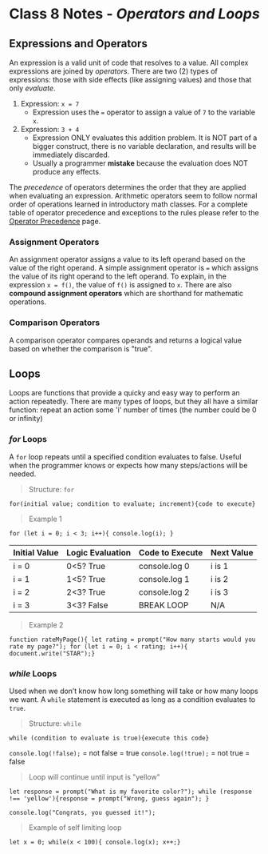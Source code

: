 # Class 8 Notes - *Operators and Loops*

## Expressions and Operators

An expression is a valid unit of code that resolves to a value. All complex expressions are joined by *operators*. There are two (2) types of expressions: those with side effects (like assigning values) and those that only *evaluate*.

1. Expression: `x = 7`
    - Expression uses the `=` operator to assign a value of `7` to the variable `x`.
2. Expression: `3 + 4`
    - Expression ONLY evaluates this addition problem. It is NOT part of a bigger construct, there is no variable declaration, and results will be immediately discarded.
    - Usually a programmer **mistake** because the evaluation does NOT produce any effects.

The *precedence* of operators determines the order that they are applied when evaluating an expression. Arithmetic operators seem to follow normal order of operations learned in introductory math classes. For a complete table of operator precedence and exceptions to the rules please refer to the [Operator Precedence](https://developer.mozilla.org/en-US/docs/Web/JavaScript/Reference/Operators/Operator_Precedence#table) page.

### Assignment Operators

An assignment operator assigns a value to its left operand based on the value of the right operand. A simple assignment operator is `=` which assigns the value of its right operand to the left operand. To explain, in the expression `x = f()`, the value of `f()` is assigned to `x`. There are also **compound assignment operators** which are shorthand for mathematic operations. 

### Comparison Operators

A comparison operator compares operands and returns a logical value based on whether the comparison is "true".

## Loops

Loops are functions that provide a quicky and easy way to perform an action repeatedly. There are many types of loops, but they all have a similar function: repeat an action some 'i' number of times (the number could be 0 or infinity)

### *for* Loops

A `for` loop repeats until a specified condition evaluates to false. Useful when the programmer knows or expects how many steps/actions will be needed. 

> Structure: `for`

`for(initial value; condition to evaluate; increment){code to execute}`

> Example 1

`for (let i = 0; i < 3; i++){
    console.log(i);
    }`

Initial Value | Logic Evaluation | Code to Execute | Next Value
--- | --- | --- | ---
i = 0 | 0<5? True| console.log 0 | i is 1
i = 1 | 1<5? True | console.log 1 | i is 2
i = 2 | 2<3? True | console.log 2 | i is 3
i = 3 | 3<3? False | BREAK LOOP | N/A

> Example 2

`function rateMyPage(){
    let rating = prompt("How many starts would you rate my page?");
    for (let i = 0; i < rating; i++){
        document.write("STAR");}`

### *while* Loops

Used when we don’t know how long something will take or how many loops we want. A `while` statement is executed as long as a condition evaluates to `true`.

> Structure: `while`

`while (condition to evaluate is true){execute this code}`

`console.log(!false);` = not false = true
`console.log(!true);` = not true = false

> Loop will continue until input is "yellow"

`let response = prompt("What is my favorite color?");
while (response !== 'yellow'){response = prompt("Wrong, guess again");
}`

`console.log("Congrats, you guessed it!");`

> Example of self limiting loop

`let x = 0;
while(x < 100){
    console.log(x);
    x++;}`
